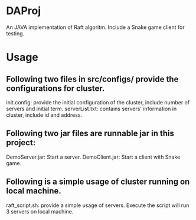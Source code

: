 # DAProj
An JAVA implementation of Raft algoritm. Include a Snake game client for testing.
# Usage
## Following two files in src/configs/ provide the configurations for cluster.
init.config: provide the initial configuration of the cluster, include number of servers and initial term.
serverList.txt: contains servers' information in cluster, include id and address.
## Following two jar files are runnable jar in this project:
DemoServer.jar: Start a server. 
DemoClient.jar: Start a client with Snake game. 
## Following is a simple usage of cluster running on local machine.
raft_script.sh: provide a simple usage of servers. Execute the script will run 3 servers on local machine. 

